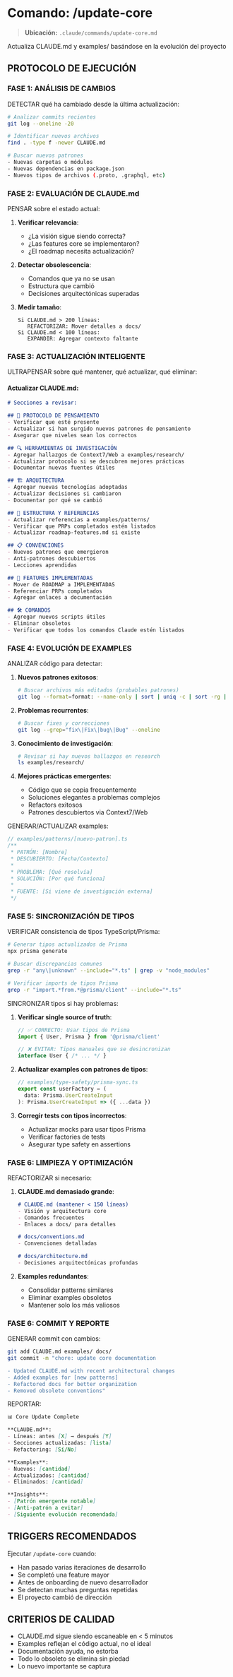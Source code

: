 # Comando: /update-core

> **Ubicación:** `.claude/commands/update-core.md`

Actualiza CLAUDE.md y examples/ basándose en la evolución del proyecto

## PROTOCOLO DE EJECUCIÓN

### FASE 1: ANÁLISIS DE CAMBIOS

DETECTAR qué ha cambiado desde la última actualización:

```bash
# Analizar commits recientes
git log --oneline -20

# Identificar nuevos archivos
find . -type f -newer CLAUDE.md

# Buscar nuevos patrones
- Nuevas carpetas o módulos
- Nuevas dependencias en package.json
- Nuevos tipos de archivos (.proto, .graphql, etc)
```

### FASE 2: EVALUACIÓN DE CLAUDE.md

PENSAR sobre el estado actual:

1. **Verificar relevancia**:
   - ¿La visión sigue siendo correcta?
   - ¿Las features core se implementaron?
   - ¿El roadmap necesita actualización?

2. **Detectar obsolescencia**:
   - Comandos que ya no se usan
   - Estructura que cambió
   - Decisiones arquitectónicas superadas

3. **Medir tamaño**:
   ```
   Si CLAUDE.md > 200 líneas:
      REFACTORIZAR: Mover detalles a docs/
   Si CLAUDE.md < 100 líneas:
      EXPANDIR: Agregar contexto faltante
   ```

### FASE 3: ACTUALIZACIÓN INTELIGENTE

ULTRAPENSAR sobre qué mantener, qué actualizar, qué eliminar:

#### Actualizar CLAUDE.md:

```markdown
# Secciones a revisar:

## 🧠 PROTOCOLO DE PENSAMIENTO
- Verificar que esté presente
- Actualizar si han surgido nuevos patrones de pensamiento
- Asegurar que niveles sean los correctos

## 🔍 HERRAMIENTAS DE INVESTIGACIÓN
- Agregar hallazgos de Context7/Web a examples/research/
- Actualizar protocolo si se descubren mejores prácticas
- Documentar nuevas fuentes útiles

## 🏗️ ARQUITECTURA
- Agregar nuevas tecnologías adoptadas
- Actualizar decisiones si cambiaron
- Documentar por qué se cambió

## 📁 ESTRUCTURA Y REFERENCIAS
- Actualizar referencias a examples/patterns/
- Verificar que PRPs completados estén listados
- Actualizar roadmap-features.md si existe

## 📋 CONVENCIONES
- Nuevos patrones que emergieron
- Anti-patrones descubiertos
- Lecciones aprendidas

## 🚀 FEATURES IMPLEMENTADAS
- Mover de ROADMAP a IMPLEMENTADAS
- Referenciar PRPs completados
- Agregar enlaces a documentación

## 🛠️ COMANDOS
- Agregar nuevos scripts útiles
- Eliminar obsoletos
- Verificar que todos los comandos Claude estén listados
```

### FASE 4: EVOLUCIÓN DE EXAMPLES

ANALIZAR código para detectar:

1. **Nuevos patrones exitosos**:
   ```bash
   # Buscar archivos más editados (probables patrones)
   git log --format=format: --name-only | sort | uniq -c | sort -rg | head -20
   ```

2. **Problemas recurrentes**:
   ```bash
   # Buscar fixes y correcciones
   git log --grep="fix\|Fix\|bug\|Bug" --oneline
   ```

3. **Conocimiento de investigación**:
   ```bash
   # Revisar si hay nuevos hallazgos en research
   ls examples/research/
   ```

4. **Mejores prácticas emergentes**:
   - Código que se copia frecuentemente
   - Soluciones elegantes a problemas complejos
   - Refactors exitosos
   - Patrones descubiertos via Context7/Web

GENERAR/ACTUALIZAR examples:

```typescript
// examples/patterns/[nuevo-patron].ts
/**
 * PATRÓN: [Nombre]
 * DESCUBIERTO: [Fecha/Contexto]
 * 
 * PROBLEMA: [Qué resolvía]
 * SOLUCIÓN: [Por qué funciona]
 * 
 * FUENTE: [Si viene de investigación externa]
 */
```

### FASE 5: SINCRONIZACIÓN DE TIPOS

VERIFICAR consistencia de tipos TypeScript/Prisma:

```bash
# Generar tipos actualizados de Prisma
npx prisma generate

# Buscar discrepancias comunes
grep -r "any\|unknown" --include="*.ts" | grep -v "node_modules"

# Verificar imports de tipos Prisma
grep -r "import.*from.*@prisma/client" --include="*.ts"
```

SINCRONIZAR tipos si hay problemas:

1. **Verificar single source of truth**:
   ```typescript
   // ✅ CORRECTO: Usar tipos de Prisma
   import { User, Prisma } from '@prisma/client'
   
   // ❌ EVITAR: Tipos manuales que se desincronizan
   interface User { /* ... */ }
   ```

2. **Actualizar examples con patrones de tipos**:
   ```typescript
   // examples/type-safety/prisma-sync.ts
   export const userFactory = (
     data: Prisma.UserCreateInput
   ): Prisma.UserCreateInput => ({ ...data })
   ```

3. **Corregir tests con tipos incorrectos**:
   - Actualizar mocks para usar tipos Prisma
   - Verificar factories de tests
   - Asegurar type safety en assertions

### FASE 6: LIMPIEZA Y OPTIMIZACIÓN

REFACTORIZAR si necesario:

1. **CLAUDE.md demasiado grande**:
   ```markdown
   # CLAUDE.md (mantener < 150 líneas)
   - Visión y arquitectura core
   - Comandos frecuentes
   - Enlaces a docs/ para detalles
   
   # docs/conventions.md
   - Convenciones detalladas
   
   # docs/architecture.md
   - Decisiones arquitectónicas profundas
   ```

2. **Examples redundantes**:
   - Consolidar patterns similares
   - Eliminar examples obsoletos
   - Mantener solo los más valiosos

### FASE 6: COMMIT Y REPORTE

GENERAR commit con cambios:

```bash
git add CLAUDE.md examples/ docs/
git commit -m "chore: update core documentation

- Updated CLAUDE.md with recent architectural changes
- Added examples for [new patterns]
- Refactored docs for better organization
- Removed obsolete conventions"
```

REPORTAR:

```markdown
📊 Core Update Complete

**CLAUDE.md**:
- Líneas: antes [X] → después [Y]
- Secciones actualizadas: [lista]
- Refactoring: [Sí/No]

**Examples**:
- Nuevos: [cantidad]
- Actualizados: [cantidad]
- Eliminados: [cantidad]

**Insights**:
- [Patrón emergente notable]
- [Anti-patrón a evitar]
- [Siguiente evolución recomendada]
```

## TRIGGERS RECOMENDADOS

Ejecutar `/update-core` cuando:
- Han pasado varias iteraciones de desarrollo
- Se completó una feature mayor
- Antes de onboarding de nuevo desarrollador
- Se detectan muchas preguntas repetidas
- El proyecto cambió de dirección

## CRITERIOS DE CALIDAD

- CLAUDE.md sigue siendo escaneable en < 5 minutos
- Examples reflejan el código actual, no el ideal
- Documentación ayuda, no estorba
- Todo lo obsoleto se elimina sin piedad
- Lo nuevo importante se captura